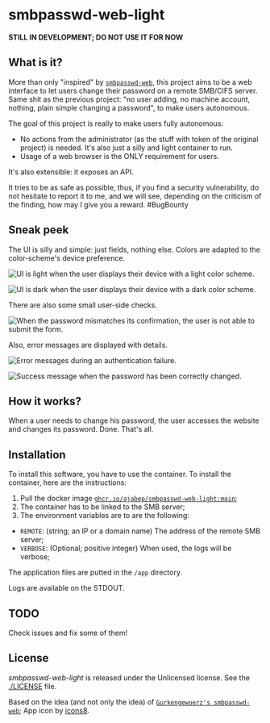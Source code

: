 # smbpasswd-web-light


**STILL IN DEVELOPMENT; DO NOT USE IT FOR NOW**


## What is it?

More than only "inspired" by [`smbpasswd-web`](https://github.com/Gurkengewuerz/smbpasswd-web), this project aims to be
a web interface to let users change their password on a remote SMB/CIFS server. Same shit as the previous project: "no
user adding, no machine account, nothing, plain simple changing a password", to make users autonomous.

The goal of this project is really to make users fully autonomous:

* No actions from the
administrator (as the stuff with token of the original project) is needed. It's also just a silly and light container to
run.
* Usage of a web browser is the ONLY requirement for users.

It's also extensible: it exposes an API.

It tries to be as safe as possible, thus, if you find a security vulnerability, do not hesitate to report it to me, and
we will see, depending on the criticism of the finding, how may I give you a reward. #BugBounty


## Sneak peek

The UI is silly and simple: just fields, nothing else. Colors are adapted to the color-scheme's device preference.

![UI is light when the user displays their device with a light color scheme.](./docs/light.png)

![UI is dark when the user displays their device with a dark color scheme.](./docs/dark.png)

There are also some small user-side checks.

![When the password mismatches its confirmation, the user is not able to submit the form.](./docs/password_mismatch.png)

Also, error messages are displayed with details.

![Error messages during an authentication failure.](./docs/authn_failure.png)

![Success message when the password has been correctly changed.](./docs/success.png)


## How it works?

When a user needs to change his password, the user accesses the website and changes its password. Done. That's all.


## Installation

To install this software, you have to use the container. To install the container, here are the instructions:

1. Pull the docker image [`ghcr.io/ajabep/smbpasswd-web-light:main`](https://ghcr.io/ajabep/smbpasswd-web-light:main);
2. The container has to be linked to the SMB server;
3. The environment variables are to are the following:
 - `REMOTE`: (string; an IP or a domain name) The address of the remote SMB server;
 - `VERBOSE`: (Optional; positive integer) When used, the logs will be verbose;


The application files are putted in the `/app` directory.

Logs are available on the STDOUT.


## TODO

Check issues and fix some of them!


## License

*smbpasswd-web-light* is released under the Unlicensed license. See the [./LICENSE](LICENSE) file.

Based on the idea (and not only the idea) of [`Gurkengewuerz's smbpasswd-web`](https://github.com/Gurkengewuerz/smbpasswd-web); App icon by [icons8](https://icons8.com/).
